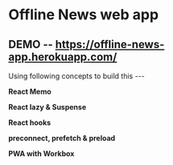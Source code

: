 # Offline News web app

## DEMO -- https://offline-news-app.herokuapp.com/

Using following concepts to build this ---

**<p>React Memo</p>**
**<p>React lazy & Suspense</p>**
**<p>React hooks</p>**
**<p>preconnect, prefetch & preload</p>**
**<p>PWA with Workbox</p>**

